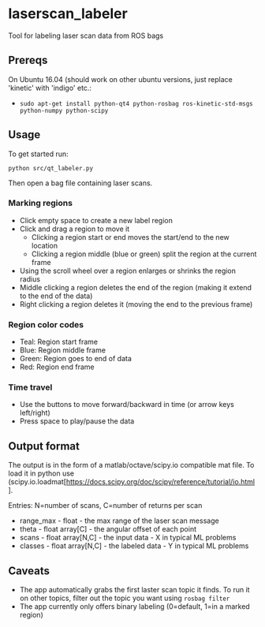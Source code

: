 # laserscan_labeler
Tool for labeling laser scan data from ROS bags

## Prereqs
On Ubuntu 16.04 (should work on other ubuntu versions, just replace 'kinetic' with 'indigo' etc.:
* `sudo apt-get install python-qt4 python-rosbag ros-kinetic-std-msgs python-numpy python-scipy`

## Usage
To get started run:

`python src/qt_labeler.py`

Then open a bag file containing laser scans. 

### Marking regions
- Click empty space to create a new label region
- Click and drag a region to move it
  - Clicking a region start or end moves the start/end to the new location
  - Clicking a region middle (blue or green) split the region at the current frame
- Using the scroll wheel over a region enlarges or shrinks the region radius
- Middle clicking a region deletes the end of the region (making it extend to the end of the data)
- Right clicking a region deletes it (moving the end to the previous frame)

### Region color codes
- Teal: Region start frame
- Blue: Region middle frame
- Green: Region goes to end of data
- Red: Region end frame

### Time travel
- Use the buttons to move forward/backward in time (or arrow keys left/right)
- Press space to play/pause the data

## Output format
The output is in the form of a matlab/octave/scipy.io compatible mat file. To load it in python use (scipy.io.loadmat[https://docs.scipy.org/doc/scipy/reference/tutorial/io.html].

Entries:
N=number of scans, C=number of returns per scan

- range_max - float - the max range of the laser scan message
- theta - float array[C] - the angular offset of each point
- scans - float array[N,C]  - the input data - X in typical ML problems
- classes - float array[N,C] - the labeled data - Y in typical ML problems

## Caveats
* The app automatically grabs the first laster scan topic it finds. To run it on other topics, filter out the topic you want using `rosbag filter`
* The app currently only offers binary labeling (0=default, 1=in a marked region)